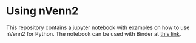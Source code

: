 # Using nVenn2

This repository contains a jupyter notebook with examples on how to use nVenn2 for Python. The notebook can be used with Binder at [this link](https://mybinder.org/v2/gh/vqf/codespaces-jupyter/HEAD?urlpath=%2Fdoc%2Ftree%2Fnotebooks%2Fdoc.ipynb).
